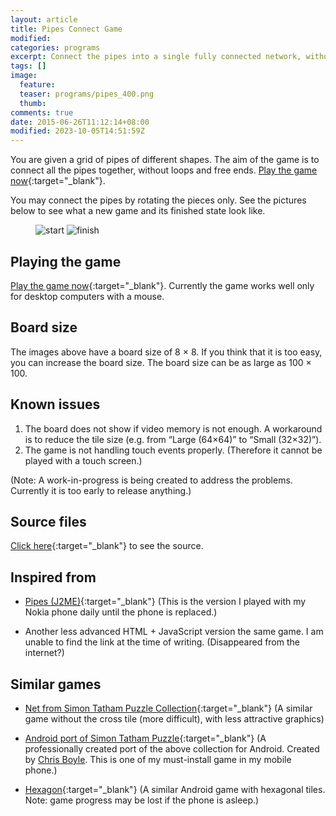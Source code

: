 ```yaml
---
layout: article
title: Pipes Connect Game
modified:
categories: programs
excerpt: Connect the pipes into a single fully connected network, without loops and free ends.
tags: []
image:
  feature:
  teaser: programs/pipes_400.png
  thumb:
comments: true
date: 2015-06-26T11:12:14+08:00
modified: 2023-10-05T14:51:59Z
---
```


You are given a grid of pipes of different shapes. The aim of the game is to connect all the pipes together, without loops and free ends. [Play the game now](https://lwchkg.github.io/pipesgame/pipes.html){:target="_blank"}.

You may connect the pipes by rotating the pieces only. See the pictures below to see what a new game and its finished state look like.

<figure class="half">
	<img alt="start" src="{% link images/programs/pipes_intro1.png %}">
	<img alt="finish" src="{% link images/programs/pipes_intro2.png %}">
</figure>

## Playing the game

[Play the game now](https://lwchkg.github.io/pipesgame/pipes.html){:target="_blank"}. Currently the game works well only for desktop computers with a mouse.


## Board size

The images above have a board size of 8 × 8. If you think that it is too easy, you can increase the board size. The board size can be as large as 100 × 100.


## Known issues

1. The board does not show if video memory is not enough. A workaround is to reduce the tile size (e.g. from “Large (64×64)” to “Small (32×32)”).
2. The game is not handling touch events properly. (Therefore it cannot be played with a touch screen.)

(Note: A work-in-progress is being created to address the problems. Currently it is too early to release anything.)


## Source files

[Click here](https://github.com/lwchkg/pipesgame){:target="_blank"} to see the source.


## Inspired from

- [Pipes (J2ME)](https://www.michaelkerley.net/pipes-j2me.html){:target="_blank"}
  (This is the version I played with my Nokia phone daily until the phone is replaced.)

- Another less advanced HTML + JavaScript version the same game. I am unable to find the link at the time of writing. (Disappeared from the internet?)

## Similar games

- [Net from Simon Tatham Puzzle Collection](http://www.chiark.greenend.org.uk/~sgtatham/puzzles/js/net.html){:target="_blank"}
  (A similar game without the cross tile (more difficult), with less attractive graphics)

- [Android port of Simon Tatham Puzzle](https://play.google.com/store/apps/details?id=name.boyle.chris.sgtpuzzles){:target="_blank"}
  (A professionally created port of the above collection for Android. Created by [Chris Boyle](https://chris.boyle.name/projects/android-puzzles/). This is one of my must-install game in my mobile phone.)

- [Hexagon](https://play.google.com/store/apps/details?id=com.fmcstudio.hexagon){:target="_blank"}
  (A similar Android game with hexagonal tiles. Note: game progress may be lost if the phone is asleep.)
